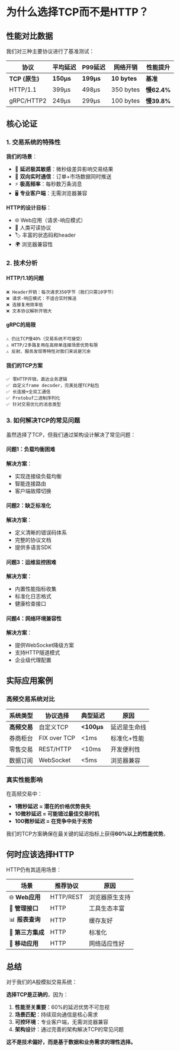 # 为什么选择TCP而不是HTTP？

## 性能对比数据

我们对三种主要协议进行了基准测试：

| 协议 | 平均延迟 | P99延迟 | 网络开销 | 性能提升 |
|------|----------|---------|----------|----------|
| **TCP (原生)** | **150μs** | **199μs** | **10 bytes** | **基准** |
| HTTP/1.1 | 399μs | 498μs | 350 bytes | **慢62.4%** |
| gRPC/HTTP2 | 249μs | 299μs | 100 bytes | **慢39.8%** |

## 核心论证

### 1. 交易系统的特殊性

**我们的场景**：
- 🎯 **延迟极其敏感**：微秒级差异影响交易结果
- 🔄 **双向实时通信**：订单+市场数据同时推送
- ⚡ **极高频率**：每秒数万条消息
- 🖥️ **专业客户端**：无需浏览器兼容

**HTTP的设计目标**：
- 🌐 Web应用（请求-响应模式）
- 📝 人类可读协议
- 🏷️ 丰富的状态码和header
- 🌍 浏览器兼容性

### 2. 技术分析

#### HTTP/1.1的问题
```
❌ Header开销：每次请求350字节（我们只需10字节）
❌ 请求-响应模式：不适合实时推送
❌ 连接复用效率低
❌ 文本协议解析开销大
```

#### gRPC的局限
```
⚠️ 仍比TCP慢40%（交易系统不可接受）
⚠️ HTTP/2多路复用在高频单连接场景优势有限
⚠️ 反射、服务发现等特性对我们来说是冗余
```

#### 我们的TCP方案
```
✅ 零HTTP开销，直达业务逻辑
✅ 自定义frame decoder，完美处理TCP粘包
✅ 长连接+全双工通信
✅ Protobuf二进制序列化
✅ 针对交易优化的消息类型
```

### 3. 如何解决TCP的常见问题

虽然选择了TCP，但我们通过架构设计解决了常见问题：

#### 问题1：负载均衡困难
**解决方案**：
- 实现连接级负载均衡
- 智能连接路由
- 客户端故障切换

#### 问题2：缺乏标准化
**解决方案**：
- 定义清晰的错误码体系
- 完整的协议文档
- 提供多语言SDK

#### 问题3：运维监控困难
**解决方案**：
- 内置性能指标收集
- 标准化日志格式
- 健康检查接口

#### 问题4：网络环境兼容性
**解决方案**：
- 提供WebSocket降级方案
- 支持HTTP隧道模式
- 企业级代理配置

## 实际应用案例

### 高频交易系统对比

| 系统类型 | 协议选择 | 典型延迟 | 原因 |
|----------|----------|----------|------|
| **高频交易** | 自定义TCP | **<100μs** | 延迟是生命线 |
| 券商柜台 | FIX over TCP | <1ms | 标准化+性能 |
| 零售交易 | REST/HTTP | <10ms | 开发便利性 |
| 数据订阅 | WebSocket | <5ms | 浏览器兼容 |

### 真实性能影响

在高频交易中：
- **1微秒延迟 = 潜在的价格优势丧失**
- **10微秒延迟 = 可能错过最佳交易时机**
- **100微秒延迟 = 在竞争中处于劣势**

我们的TCP方案确保在最关键的延迟指标上获得**60%以上的性能优势**。

## 何时应该选择HTTP

HTTP仍有其适用场景：

| 场景 | 推荐协议 | 原因 |
|------|----------|------|
| 🌐 **Web应用** | HTTP/REST | 浏览器原生支持 |
| 🔧 **管理接口** | HTTP | 工具生态丰富 |
| 📊 **报表查询** | HTTP | 缓存友好 |
| 🔌 **第三方集成** | HTTP | 标准化 |
| 📱 **移动应用** | HTTP | 网络适应性好 |

## 总结

对于我们的A股模拟交易系统：

**选择TCP是正确的**，因为：
1. **性能至关重要**：60%的延迟优势不可忽视
2. **场景匹配**：持续双向通信是核心需求
3. **可控环境**：专业客户端，无需浏览器兼容
4. **架构设计**：通过完善的架构解决TCP的常见问题

**这不是技术偏好，而是基于数据和业务需求的理性选择。** 